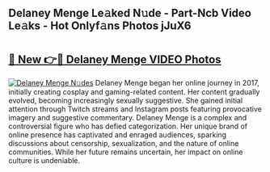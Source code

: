 ## Delaney Menge Le𝚊ked N𝚞de - Part-Ncb Video Le𝚊ks - Hot Onlyf𝚊ns Photos jJuX6

# <h2><a href="http://ab45355.deff.icu/?id=Delaney+Menge">🔗 New 👉🔴 Delaney Menge VIDEO Photos</a></h2>

[![Delaney Menge N𝚞des](https://i.imgur.com/rIISA9y.gif)](http://ab45355.deff.icu/?id=Delaney+Menge)
Delaney Menge began her online journey in 2017, initially creating cosplay and gaming-related content. Her content gradually evolved, becoming increasingly sexually suggestive. She gained initial attention through Twitch streams and Instagram posts featuring provocative imagery and suggestive commentary. Delaney Menge is a complex and controversial figure who has defied categorization. Her unique brand of online presence has captivated and enraged audiences, sparking discussions about censorship, sexualization, and the nature of online communities. While her future remains uncertain, her impact on online culture is undeniable.
